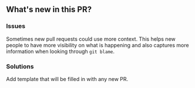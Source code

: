 ## What's new in this PR?

### Issues

Sometimes new pull requests could use more context. This helps new people to have more visibility on what is happening and also captures more information when looking through `git blame`.

### Solutions

Add template that will be filled in with any new PR.
